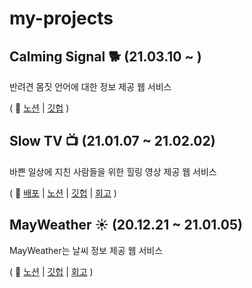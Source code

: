 # my-projects

## Calming Signal 🐕 (21.03.10 ~ )
반려견 몸짓 언어에 대한 정보 제공 웹 서비스

( 📎 [노션](https://www.notion.so/Calming-Signal-4ec7da92adeb4be69c7047f129831ae1) | [깃헙](https://github.com/MinWooPark-dotcom/calming-signal-server) )


## Slow TV 📺 (21.01.07 ~ 21.02.02)
바쁜 일상에 지친 사람들을 위한 힐링 영상 제공 웹 서비스


( 📎  [배포](https://www.slowtv24.com/) | [노션](https://bit.ly/3fp036S) | [깃헙](https://github.com/MinWooPark-dotcom/SlowTV-Client) | [회고](https://velog.io/@qmasem/%EC%BD%94%EB%93%9C%EC%8A%A4%ED%85%8C%EC%9D%B4%EC%B8%A0-Final-Project-%ED%9A%8C%EA%B3%A0) )


## MayWeather ☀️ (20.12.21 ~ 21.01.05)
MayWeather는 날씨 정보 제공 웹 서비스

( 📎  [노션](https://www.notion.so/MayWeather-3a61f564530246c0954956dd8e1902e2) | [깃헙](https://github.com/MinWooPark-dotcom/MayWeather-server) | [회고](https://velog.io/@qmasem/%EC%BD%94%EB%93%9C%EC%8A%A4%ED%85%8C%EC%9D%B4%EC%B8%A0-First-Project-%ED%9A%8C%EA%B3%A0-6txj8chc) )


